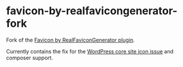 # favicon-by-realfavicongenerator-fork
Fork of the [Favicon by RealFaviconGenerator plugin](https://wordpress.org/plugins/favicon-by-realfavicongenerator/).

Currently contains the fix for the [WordPress core site icon issue](https://wordpress.org/support/topic/wordpress-default-icon-under-favicon-ico/) and composer support.
